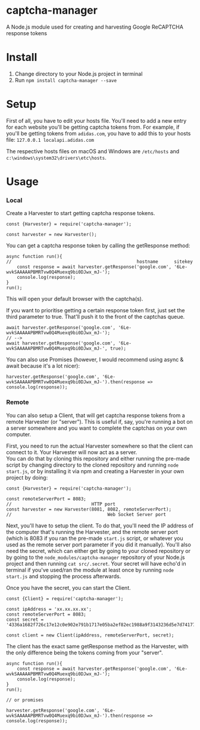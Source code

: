 # captcha-manager
A Node.js module used for creating and harvesting Google ReCAPTCHA response tokens

# Install
1. Change directory to your Node.js project in terminal
2. Run `npm install captcha-manager --save`

# Setup
First of all, you have to edit your hosts file. You'll need to add a new entry for each website you'll be getting captcha tokens from. For example, if you'll be getting tokens from `adidas.com`, you have to add this to your hosts file: `127.0.0.1 localapi.adidas.com`

The respective hosts files on macOS and Windows are `/etc/hosts` and `c:\windows\system32\drivers\etc\hosts`.

# Usage
### Local
Create a Harvester to start getting captcha response tokens.
```
const {Harvester} = require('captcha-manager');

const harvester = new Harvester();
```
You can get a captcha response token by calling the getResponse method:
```
async function run(){
//                                               hostname      sitekey
    const response = await harvester.getResponse('google.com', '6Le-wvkSAAAAAPBMRTvw0Q4Muexq9bi0DJwx_mJ-');
    console.log(response);
}
run();
```
This will open your default browser with the captcha(s).

If you want to prioritise getting a certain response token first, just set the third parameter to true. That'll push it to the front of the captchas queue.
```
await harvester.getResponse('google.com', '6Le-wvkSAAAAAPBMRTvw0Q4Muexq9bi0DJwx_mJ-');
// -->
await harvester.getResponse('google.com', '6Le-wvkSAAAAAPBMRTvw0Q4Muexq9bi0DJwx_mJ-', true);
```
You can also use Promises (however, I would recommend using async & await because it's a lot nicer):
```
harvester.getResponse('google.com', '6Le-wvkSAAAAAPBMRTvw0Q4Muexq9bi0DJwx_mJ-').then(response => console.log(response));
```
### Remote

You can also setup a Client, that will get captcha response tokens from a remote Harvester (or "server"). This is useful if, say, you're running a bot on a server somewhere and you want to complete the captchas on your own computer.  

First, you need to run the actual Harvester somewhere so that the client can connect to it. Your Harvester will now act as a server.  
You can do that by cloning this repository and either running the pre-made script by changing directory to the cloned repository and running `node start.js`, or by installing it via npm and creating a Harvester in your own project by doing:  
```
const {Harvester} = require('captcha-manager');

const remoteServerPort = 8083;
//                              HTTP port
const harvester = new Harvester(8081, 8082, remoteServerPort);
//                                    Web Socket Server port
```
Next, you'll have to setup the client. To do that, you'll need the IP address of the computer that's running the Harvester, and the remote server port (which is 8083 if you ran the pre-made `start.js` script, or whatever you used as the remote server port parameter if you did it manually).
You'll also need the secret, which can either get by going to your cloned repository or by going to the `node_modules/captcha-manager` repository of your Node.js project and then running `cat src/.secret`. Your secret will have echo'd in terminal if you've used/ran the module at least once by running `node start.js` and stopping the process afterwards.

Once you have the secret, you can start the Client.  
```
const {Client} = require('captcha-manager');

const ipAddress = 'xx.xx.xx.xx';
const remoteServerPort = 8083;
const secret = '4336a1682f726c17e12c0e902e791b1717e05ba2ef82ec1988a9f3143236d5e7d74177c273c743214a9e64b72bb28fad7909498fa66168d06a5e94ccf47aec64d6f11738267557d7b5cdc8c6e1b6d6b2f7a46c2630af89ab8eb227f097d367366ac5e7a81c1ede165f9b2894a11b2321120ee0ea6c6b5d677a659ca1614b3c58';

const client = new Client(ipAddress, remoteServerPort, secret);
```
The client has the exact same getResponse method as the Harvester, with the only difference being the tokens coming from your "server".  
```
async function run(){
    const response = await harvester.getResponse('google.com', '6Le-wvkSAAAAAPBMRTvw0Q4Muexq9bi0DJwx_mJ-');
    console.log(response);
}
run();

// or promises

harvester.getResponse('google.com', '6Le-wvkSAAAAAPBMRTvw0Q4Muexq9bi0DJwx_mJ-').then(response => console.log(response));
```
